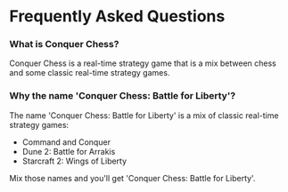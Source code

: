 # Frequently Asked Questions

### What is Conquer Chess?

Conquer Chess is a real-time strategy game
that is a mix between chess and some classic real-time strategy games.

### Why the name 'Conquer Chess: Battle for Liberty'?

The name 'Conquer Chess: Battle for Liberty' is a mix 
of classic real-time strategy games:

 * Command and Conquer
 * Dune 2: Battle for Arrakis
 * Starcraft 2: Wings of Liberty

Mix those names and you'll get 'Conquer Chess: Battle for Liberty'.

